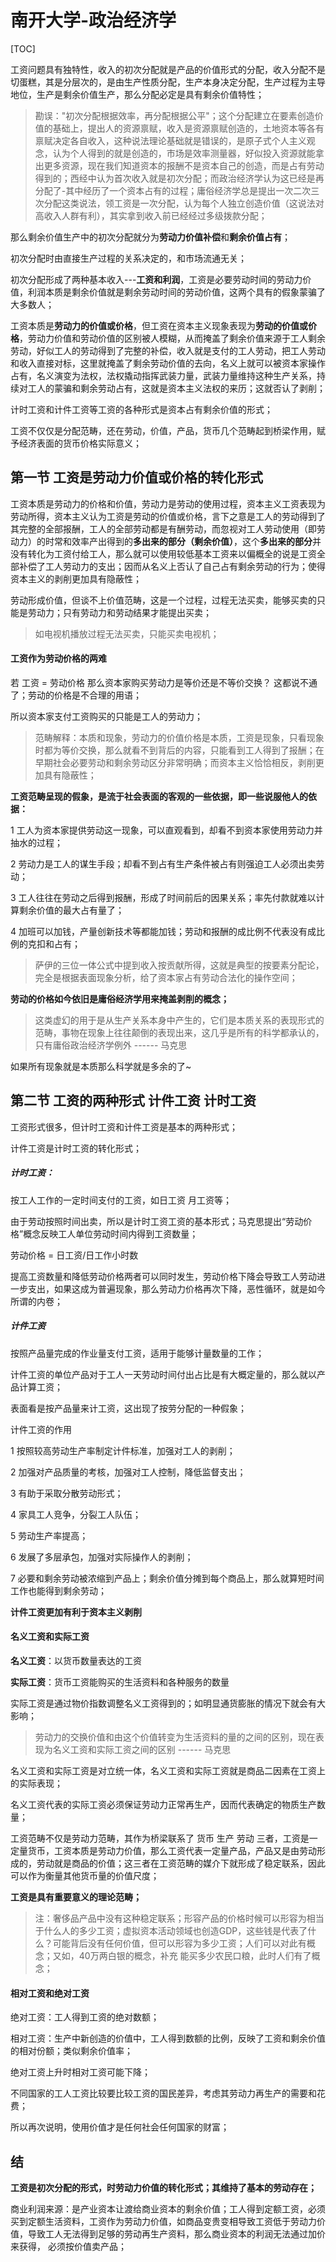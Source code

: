 # 南开大学-政治经济学

[TOC]



工资问题具有独特性，收入的初次分配就是产品的价值形式的分配，收入分配不是切蛋糕，其是分层次的，是由生产性质分配，生产本身决定分配，生产过程为主导地位，生产是剩余价值生产，那么分配必定是具有剩余价值特性；

> 勘误："初次分配根据效率，再分配根据公平"；这个分配建立在要素创造价值的基础上，提出人的资源禀赋，收入是资源禀赋创造的，土地资本等各有禀赋决定各自收入，这种说法理论基础就是错误的，是原子式个人主义观念，认为个人得到的就是创造的，市场是效率测量器，好似投入资源就能拿出更多资源，现在我们知道资本的报酬不是资本自己的创造，而是占有劳动得到的；西经中认为首次收入就是初次分配；而政治经济学认为这已经是再分配了-其中经历了一个资本占有的过程；庸俗经济学总是提出一次二次三次分配这类说法，领工资是一次分配，认为每个人独立创造价值（这说法对高收入人群有利），其实拿到收入前已经经过多级拨款分配；

那么剩余价值生产中的初次分配就分为**劳动力价值补偿**和**剩余价值占有**；

初次分配时由直接生产过程的关系决定的，和市场流通无关；

初次分配形成了两种基本收入---**工资和利润**，工资是必要劳动时间的劳动力价值，利润本质是剩余价值就是剩余劳动时间的劳动价值，这两个具有的假象蒙骗了大多数人；

工资本质是**劳动力的价值或价格**，但工资在资本主义现象表现为**劳动的价值或价格**，劳动力价值和劳动价值的区别被人模糊，从而掩盖了剩余价值来源于工人剩余劳动，好似工人的劳动得到了完整的补偿，收入就是支付的工人劳动，把工人劳动和收入直接对标，这里就掩盖了剩余劳动价值的去向，名义上就可以被资本家操作占有，名义演变为法权，法权撬动指挥武装力量，武装力量维持这种生产关系，持续对工人的蒙骗和剩余劳动占有，这就是资本主义法权的来历；这就否认了剥削；

计时工资和计件工资等工资的各种形式是资本占有剩余价值的形式；

工资不仅仅是分配范畴，还在劳动，价值，产品，货币几个范畴起到桥梁作用，赋予经济表面的货币价格实际意义；

## 第一节 工资是劳动力价值或价格的转化形式

工资本质是劳动力的价格和价值，劳动力是劳动的使用过程，资本主义工资表现为劳动所得，资本主义认为工资是劳动的价值或价格，言下之意是工人的劳动得到了其完整的全部报酬，工人的全部劳动都是有酬劳动，而忽视对工人劳动使用（即劳动力）的时常和效率产出得到的**多出来的部分（剩余价值）**，这个**多出来的部分**并没有转化为工资付给工人，那么就可以使用较低基本工资来以偏概全的说是工资全部补偿了工人劳动力的支出；因而从名义上否认了自己占有剩余劳动的行为；使得资本主义的剥削更加具有隐蔽性；

劳动形成价值，但谈不上价值范畴，这是一个过程，过程无法买卖，能够买卖的只能是劳动力；只有劳动力和劳动结果才能提出买卖；

>  如电视机播放过程无法买卖，只能买卖电视机；

#### 工资作为劳动价格的两难

若   工资 = 劳动价格   那么资本家购买劳动力是等价还是不等价交换？  这都说不通了；劳动的价格是不合理的用语；

所以资本家支付工资购买的只能是工人的劳动力；

> 范畴解释：本质和现象，劳动力的价值价格是本质，工资是现象，只看现象时都为等价交换，那么就看不到背后的内容，只能看到工人得到了报酬；在早期社会必要劳动和剩余劳动区分非常明确；而资本主义恰恰相反，剥削更加具有隐蔽性；

 **工资范畴呈现的假象，是流于社会表面的客观的一些依据，即一些说服他人的依据：**

1 工人为资本家提供劳动这一现象，可以直观看到，却看不到资本家使用劳动力并抽水的过程；

2 劳动力是工人的谋生手段；却看不到占有生产条件被占有则强迫工人必须出卖劳动；

3 工人往往在劳动之后得到报酬，形成了时间前后的因果关系；率先付款就难以计算剩余价值的最大占有量了；

4 加班可以加钱，产量创新技术等都能加钱；劳动和报酬的成比例不代表没有成比例的克扣和占有；

> 萨伊的三位一体公式中提到收入按贡献所得，这就是典型的按要素分配论，完全是根据表面现象分析，给了资本家占有劳动合法化的操作空间；

**劳动的价格如今依旧是庸俗经济学用来掩盖剥削的概念；**



> 这类虚幻的用于是从生产关系本身中产生的，它们是本质关系的表现形式的范畴，事物在现象上往往颠倒的表现出来，这几乎是所有的科学都承认的，只有庸俗政治经济学例外 ------ 马克思

如果所有现象就是本质那么科学就是多余的了~



## 第二节 工资的两种形式 计件工资 计时工资

工资形式很多，但计时工资和计件工资是基本的两种形式；

计件工资是计时工资的转化形式；

##### 计时工资：

按工人工作的一定时间支付的工资，如日工资 月工资等；

由于劳动按照时间出卖，所以是计时工资工资的基本形式；马克思提出“劳动价格”概念反映工人单位劳动时间内得到工资数量；

劳动价格 = 日工资/日工作小时数

提高工资数量和降低劳动价格两者可以同时发生，劳动价格下降会导致工人劳动进一步支出，如果这成为普遍现象，那么劳动力价格再次下降，恶性循环，就是如今所谓的内卷；

##### 计件工资

按照产品量完成的作业量支付工资，适用于能够计量数量的工作；

计件工资的单位产品对于工人一天劳动时间付出占比是有大概定量的，那么就以产品计算工资；

表面看是按产品量来计工资，这出现了按劳分配的一种假象；

计件工资的作用

1 按照较高劳动生产率制定计件标准，加强对工人的剥削；

2 加强对产品质量的考核，加强对工人控制，降低监督支出；

3 有助于采取分散劳动形式；

4 家具工人竞争，分裂工人队伍；

5 劳动生产率提高；

6 发展了多层承包，加强对实际操作人的剥削；

7 必要和剩余劳动被浓缩到产品上；剩余价值分摊到每个商品上，那么就算短时间工作也能得到剩余劳动；

**计件工资更加有利于资本主义剥削**

#### 名义工资和实际工资 

**名义工资**：以货币数量表达的工资

**实际工资**：货币工资能购买的生活资料和各种服务的数量

实际工资是通过物价指数调整名义工资得到的；如明显通货膨胀的情况下就会有大影响；

> 劳动力的交换价值和由这个价值转变为生活资料的量的之间的区别，现在表现为名义工资和实际工资之间的区别 ------ 马克思

名义工资和实际工资是对立统一体，名义工资和实际工资就是商品二因素在工资上的实际表现；

名义工资代表的实际工资必须保证劳动力正常再生产，因而代表确定的物质生产数量；



工资范畴不仅是劳动力范畴，其作为桥梁联系了 货币 生产 劳动 三者，工资是一定量货币，工资本质是劳动力价值，那么工资代表一定量产品，产品又是由劳动形成的，劳动就是商品的价值；这三者在工资范畴的媒介下就形成了稳定联系，因此可以作为衡量其他货币量的价值尺度；

**工资是具有重要意义的理论范畴；**

> 注：奢侈品产品中没有这种稳定联系；形容产品的价格时候可以形容为相当于什么人的多少工资；虚拟资本活动领域也创造GDP，这些钱是代表了什么？可能背后没有任何价值，但可以形容为多少工资；人们可以对此有概念；又如，40万两白银的概念，补充 能买多少农民口粮，此时人们有了概念；



#### 相对工资和绝对工资

绝对工资：工人得到工资的绝对数额；

相对工资：生产中新创造的价值中，工人得到数额的比例，反映了工资和剩余价值的相对份额；类似剩余价值率；

绝对工资上升时相对工资可能下降；

不同国家的工人工资比较要比较工资的国民差异，考虑其劳动力再生产的需要和花费；

所以再次说明，使用价值才是任何社会任何国家的财富；



## 结



**工资是初次分配的形式，时劳动力价值的转化形式；其维持了基本的劳动存在；**



商业利润来源：是产业资本让渡给商业资本的剩余价值；工人得到定额工资，必须买到定额生活资料，工资作为劳动力价值，如商品变贵变相导致工资低于劳动力价值，导致工人无法得到足够的劳动再生产资料，那么商业资本的利润无法通过加价来获得， 必须按价值卖产品；

 